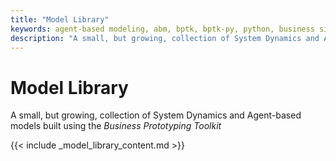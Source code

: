 ```yaml
---
title: "Model Library"
keywords: agent-based modeling, abm, bptk, bptk-py, python, business simulation
description: "A small, but growing, collection of System Dynamics and Agent-based models built using the Business Prototyping Toolkit"
---
```


# Model Library

A small, but growing, collection of System Dynamics and Agent-based models built using the _Business Prototyping Toolkit_

{{< include _model_library_content.md >}}